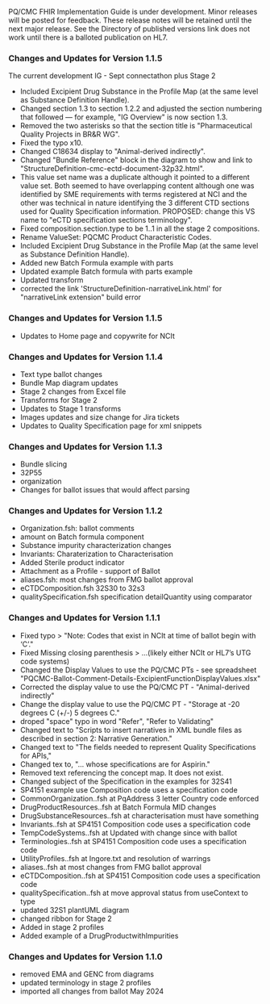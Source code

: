 PQ/CMC FHIR Implementation Guide is under development.  Minor releases will be posted for feedback. These release notes will be retained until the next major release.  See the Directory of published versions link does not work until there is a balloted publication on HL7.

### Changes and Updates for Version 1.1.5
The current development IG - Sept connectathon plus Stage 2
- Included Excipient Drug Substance in the Profile Map (at the same level as Substance Definition Handle).
- Changed section 1.3 to section 1.2.2 and adjusted the section numbering that followed — for example, "IG Overview" is now section 1.3.
- Removed the two asterisks so that the section title is "Pharmaceutical Quality Projects in BR&R WG".
- Fixed the typo x10.
- Changed C18634 display to "Animal-derived indirectly".
- Changed "Bundle Reference" block in the diagram to show and link to "StructureDefinition-cmc-ectd-document-32p32.html".
- This value set name was a duplicate although it pointed to a different value set. Both seemed to have overlapping content although one was identified by SME requirements with terms registered at NCI and the other was technical in nature identifying the 3 different CTD sections used for Quality Specification information. PROPOSED: change this VS name to "eCTD specification sections terminology".
- Fixed composition.section.type to be 1..1 in all the stage 2 compositions.
- Rename ValueSet: PQCMC Product Characteristic Codes.
- Included Excipient Drug Substance in the Profile Map (at the same level as Substance Definition Handle).
- Added new Batch Formula example with parts
- Updated example Batch formula with parts example
- Updated transform
- corrected the link 'StructureDefinition-narrativeLink.html' for "narrativeLink extension" build error

### Changes and Updates for Version 1.1.5
- Updates to Home page and copywrite for NCIt

### Changes and Updates for Version 1.1.4
- Text type ballot changes
- Bundle Map diagram updates
- Stage 2 changes from Excel file
- Transforms for Stage 2
- Updates to Stage 1 transforms
- Images updates and size change for Jira tickets
- Updates to Quality Specification page for xml snippets

### Changes and Updates for Version 1.1.3
- Bundle slicing
- 32P55
- organization
- Changes for ballot issues that would affect parsing

### Changes and Updates for Version 1.1.2

- Organization.fsh: ballot comments
- amount on Batch formula component
- Substance impurity characterization changes
- Invariants: Charaterization to Characterisation
- Added Sterile product indicator
- Attachment as a Profile - support of Ballot
- aliases.fsh: most changes from FMG ballot approval
- eCTDComposition.fsh 32S30 to 32s3
- qualitySpecification.fsh specification detailQuantity using comparator

### Changes and Updates for Version 1.1.1

- Fixed typo > "Note: Codes that exist in NCIt at time of ballot begin with ‘C’."
- Fixed Missing closing parenthesis > ...(likely either NCIt or HL7’s UTG code systems)
- Changed the Display Values to use the PQ/CMC PTs - see spreadsheet "PQCMC-Ballot-Comment-Details-ExcipientFunctionDisplayValues.xlsx"
- Corrected the display value to use the PQ/CMC PT - "Animal-derived indirectly"
- Change the display value to use the PQ/CMC PT - "Storage at -20 degrees C (+/-) 5 degrees C."
- droped "space" typo in word "Refer", "Refer to Validating"
- Changed text to "Scripts to insert narratives in XML bundle files as described in section 2: Narrative Generation."
- Changed text to "The fields needed to represent Quality Specifications for APIs,"
- Changed tex to, "... whose specifications are for Aspirin."
- Removed text referencing the concept map. It does not exist.
- Changed subject of the Specification in the examples for 32S41
- SP4151 example use Composition code uses a specification code 
- CommonOrganization..fsh at PqAddress 3 letter Country code enforced 
- DrugProductResources..fsh at Batch Formula MID changes
- DrugSubstanceResources..fsh at characterisation must have something
- Invariants..fsh at SP4151 Composition code uses a specification code
- TempCodeSystems..fsh at Updated with change since with ballot
- Terminologies..fsh at SP4151 Composition code uses a specification code
- UtilityProfiles..fsh at Ingore.txt and resolution of warrings
- aliases..fsh at most changes from FMG ballot approval
- eCTDComposition..fsh at SP4151 Composition code uses a specification code
- qualitySpecification..fsh at move approval status from useContext to type
- updated 32S1 plantUML diagram 
- changed ribbon for Stage 2 
- Added in stage 2 profiles 
- Added example of a  DrugProductwithImpurities 

### Changes and Updates for Version 1.1.0

- removed EMA and GENC from diagrams
- updated terminology in stage 2 profiles
- imported all changes from ballot May 2024

